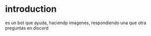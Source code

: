 # introduction
es un bot que ayuda, haciendp imagenes, respondiendo una que otra preguntas en discord

